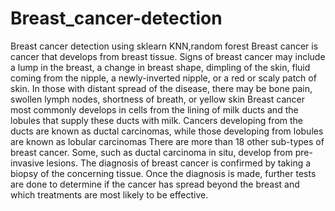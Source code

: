# Breast_cancer-detection
Breast cancer detection using sklearn KNN,random forest
Breast cancer is cancer that develops from breast tissue. Signs of breast cancer 
may include a lump in the breast, a change in breast shape, dimpling of the skin, 
fluid coming from the nipple, a newly-inverted nipple, or a red or scaly patch of 
skin. In those with distant spread of the disease, there may be bone pain, 
swollen lymph nodes, shortness of breath, or yellow skin Breast cancer most 
commonly develops in cells from the lining of milk ducts and the lobules that 
supply these ducts with milk. Cancers developing from the ducts are known as 
ductal carcinomas, while those developing from lobules are known as lobular 
carcinomas There are more than 18 other sub-types of breast cancer. Some, 
such as ductal carcinoma in situ, develop from pre-invasive lesions. The 
diagnosis of breast cancer is confirmed by taking a biopsy of the concerning 
tissue. Once the diagnosis is made, further tests are done to determine if the 
cancer has spread beyond the breast and which treatments are most likely to be 
effective.
